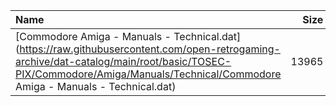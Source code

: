 |Name|Size|
|:---|---:|
|[Commodore Amiga - Manuals - Technical.dat](https://raw.githubusercontent.com/open-retrogaming-archive/dat-catalog/main/root/basic/TOSEC-PIX/Commodore/Amiga/Manuals/Technical/Commodore Amiga - Manuals - Technical.dat)|13965|
